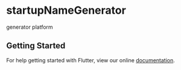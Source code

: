 # startupNameGenerator

generator platform

## Getting Started

For help getting started with Flutter, view our online
[documentation](https://flutter.io/).
